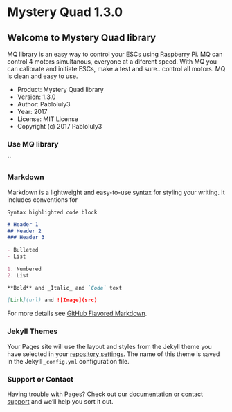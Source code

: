 # Mystery Quad 1.3.0
## Welcome to Mystery Quad library

MQ library is an easy way to control your ESCs using Raspberry Pi. MQ can control 4 motors simultanous, everyone at a diferent speed. With MQ you can calibrate and initiate ESCs, make a test and sure.. control all motors. MQ is clean and easy to use.

- Product: Mystery Quad library
- Version: 1.3.0
- Author: PabloIuly3
- Year: 2017
- License: MIT License
- Copyright (c) 2017 PabloIuly3

### Use MQ library

``
### Markdown

Markdown is a lightweight and easy-to-use syntax for styling your writing. It includes conventions for

```markdown
Syntax highlighted code block

# Header 1
## Header 2
### Header 3

- Bulleted
- List

1. Numbered
2. List

**Bold** and _Italic_ and `Code` text

[Link](url) and ![Image](src)
```

For more details see [GitHub Flavored Markdown](https://guides.github.com/features/mastering-markdown/).

### Jekyll Themes

Your Pages site will use the layout and styles from the Jekyll theme you have selected in your [repository settings](https://github.com/PabloIuly3/mystery-quad/settings). The name of this theme is saved in the Jekyll `_config.yml` configuration file.

### Support or Contact

Having trouble with Pages? Check out our [documentation](https://help.github.com/categories/github-pages-basics/) or [contact support](https://github.com/contact) and we’ll help you sort it out.
